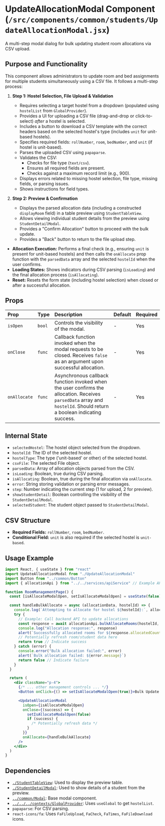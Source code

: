 # UpdateAllocationModal Component (`/src/components/common/students/UpdateAllocationModal.jsx`)

A multi-step modal dialog for bulk updating student room allocations via CSV upload.

## Purpose and Functionality

This component allows administrators to update room and bed assignments for multiple students simultaneously using a CSV file. It follows a multi-step process:

1.  **Step 1: Hostel Selection, File Upload & Validation**

    - Requires selecting a target hostel from a dropdown (populated using `hostelList` from `GlobalProvider`).
    - Provides a UI for uploading a CSV file (drag-and-drop or click-to-select) _after_ a hostel is selected.
    - Includes a button to download a CSV template with the correct headers based on the selected hostel's type (includes `unit` for unit-based hostels).
    - Specifies required fields: `rollNumber`, `room`, `bedNumber`, and `unit` (if hostel is unit-based).
    - Parses the uploaded CSV using `papaparse`.
    - Validates the CSV:
      - Checks for file type (`text/csv`).
      - Ensures all required fields are present.
      - Checks against a maximum record limit (e.g., 900).
    - Displays errors related to missing hostel selection, file type, missing fields, or parsing issues.
    - Shows instructions for field types.

2.  **Step 2: Preview & Confirmation**
    - Displays the parsed allocation data (including a constructed `displayRoom` field) in a table preview using `StudentTableView`.
    - Allows viewing individual student details from the preview using `StudentDetailModal`.
    - Provides a "Confirm Allocation" button to proceed with the bulk update.
    - Provides a "Back" button to return to the file upload step.

- **Allocation Execution:** Performs a final check (e.g., ensuring `unit` is present for unit-based hostels) and then calls the `onAllocate` prop function with the `parsedData` array and the selected `hostelId` when the user confirms.
- **Loading States:** Shows indicators during CSV parsing (`isLoading`) and the final allocation process (`isAllocating`).
- **Reset:** Resets the form state (including hostel selection) when closed or after a successful allocation.

## Props

| Prop         | Type   | Description                                                                                                                                                           | Default | Required |
| :----------- | :----- | :-------------------------------------------------------------------------------------------------------------------------------------------------------------------- | :------ | :------- |
| `isOpen`     | `bool` | Controls the visibility of the modal.                                                                                                                                 | -       | Yes      |
| `onClose`    | `func` | Callback function invoked when the modal requests to be closed. Receives `false` as an argument upon successful allocation.                                           | -       | Yes      |
| `onAllocate` | `func` | Asynchronous callback function invoked when the user confirms the allocation. Receives `parsedData` array and `hostelId`. Should return a boolean indicating success. | -       | Yes      |

## Internal State

- `selectedHostel`: The hostel object selected from the dropdown.
- `hostelId`: The ID of the selected hostel.
- `hostelType`: The type ('unit-based' or other) of the selected hostel.
- `csvFile`: The selected File object.
- `parsedData`: Array of allocation objects parsed from the CSV.
- `isLoading`: Boolean, true during CSV parsing.
- `isAllocating`: Boolean, true during the final allocation via `onAllocate`.
- `error`: String storing validation or parsing error messages.
- `step`: Number indicating the current step (1 for upload, 2 for preview).
- `showStudentDetail`: Boolean controlling the visibility of the `StudentDetailModal`.
- `selectedStudent`: The student object passed to `StudentDetailModal`.

## CSV Structure

- **Required Fields:** `rollNumber`, `room`, `bedNumber`.
- **Conditional Field:** `unit` is also required if the selected hostel is `unit-based`.

## Usage Example

```jsx
import React, { useState } from "react"
import UpdateAllocationModal from "./UpdateAllocationModal"
import Button from "../common/Button"
import { allocationApi } from "../../services/apiService" // Example API service

function RoomManagementPage() {
  const [isAllocateModalOpen, setIsAllocateModalOpen] = useState(false)

  const handleBulkAllocate = async (allocationData, hostelId) => {
    console.log(`Attempting to allocate for hostel ${hostelId}:`, allocationData)
    try {
      // Example: Call backend API to update allocations
      const response = await allocationApi.bulkAllocateRooms(hostelId, allocationData)
      console.log("Allocation response:", response)
      alert(`Successfully allocated rooms for ${response.allocatedCount} students.`)
      // Potentially refresh room/student data here
      return true // Indicate success
    } catch (error) {
      console.error("Bulk allocation failed:", error)
      alert(`Bulk allocation failed: ${error.message}`)
      return false // Indicate failure
    }
  }

  return (
    <div className="p-4">
      {/* ... other management controls ... */}
      <Button onClick={() => setIsAllocateModalOpen(true)}>Bulk Update Allocations</Button>

      <UpdateAllocationModal
        isOpen={isAllocateModalOpen}
        onClose={(success) => {
          setIsAllocateModalOpen(false)
          if (success) {
            /* Potentially refresh data */
          }
        }}
        onAllocate={handleBulkAllocate}
      />
    </div>
  )
}
```

## Dependencies

- [`./StudentTableView`](./StudentTableView.md): Used to display the preview table.
- [`./StudentDetailModal`](./StudentDetailModal.md): Used to show details of a student from the preview.
- [`../common/Modal`](../Modal.md): Base modal component.
- [`../../../contexts/GlobalProvider`](../../../contexts/README.md): Uses `useGlobal` to get `hostelList`.
- `papaparse`: For CSV parsing.
- `react-icons/fa`: Uses `FaFileUpload`, `FaCheck`, `FaTimes`, `FaFileDownload` icons.
